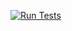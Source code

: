 [![Run Tests](https://github.com/AirisFiorentini/github-actions-demo/actions/workflows/test.yml/badge.svg)](https://github.com/AirisFiorentini/github-actions-demo/actions/workflows/test.yml)